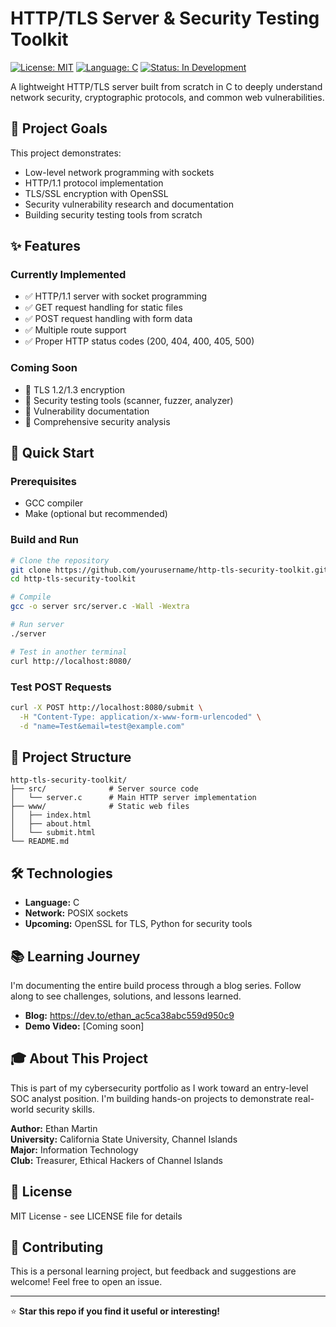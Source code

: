 # HTTP/TLS Server & Security Testing Toolkit

[![License: MIT](https://img.shields.io/badge/License-MIT-yellow.svg)](https://opensource.org/licenses/MIT)
[![Language: C](https://img.shields.io/badge/Language-C-blue.svg)](https://en.wikipedia.org/wiki/C_(programming_language))
[![Status: In Development](https://img.shields.io/badge/Status-In%20Development-orange.svg)]()

A lightweight HTTP/TLS server built from scratch in C to deeply understand network security, cryptographic protocols, and common web vulnerabilities.

## 🎯 Project Goals

This project demonstrates:
- Low-level network programming with sockets
- HTTP/1.1 protocol implementation
- TLS/SSL encryption with OpenSSL
- Security vulnerability research and documentation
- Building security testing tools from scratch

## ✨ Features

### Currently Implemented
- ✅ HTTP/1.1 server with socket programming
- ✅ GET request handling for static files
- ✅ POST request handling with form data
- ✅ Multiple route support
- ✅ Proper HTTP status codes (200, 404, 400, 405, 500)

### Coming Soon
- 🚧 TLS 1.2/1.3 encryption
- 🚧 Security testing tools (scanner, fuzzer, analyzer)
- 🚧 Vulnerability documentation
- 🚧 Comprehensive security analysis

## 🚀 Quick Start

### Prerequisites
- GCC compiler
- Make (optional but recommended)

### Build and Run

```bash
# Clone the repository
git clone https://github.com/yourusername/http-tls-security-toolkit.git
cd http-tls-security-toolkit

# Compile
gcc -o server src/server.c -Wall -Wextra

# Run server
./server

# Test in another terminal
curl http://localhost:8080/
```

### Test POST Requests

```bash
curl -X POST http://localhost:8080/submit \
  -H "Content-Type: application/x-www-form-urlencoded" \
  -d "name=Test&email=test@example.com"
```

## 📁 Project Structure

```
http-tls-security-toolkit/
├── src/              # Server source code
│   └── server.c      # Main HTTP server implementation
├── www/              # Static web files
│   ├── index.html
│   ├── about.html
│   └── submit.html
└── README.md
```

## 🛠️ Technologies

- **Language:** C
- **Network:** POSIX sockets
- **Upcoming:** OpenSSL for TLS, Python for security tools

## 📚 Learning Journey

I'm documenting the entire build process through a blog series. Follow along to see challenges, solutions, and lessons learned.

- **Blog:** https://dev.to/ethan_ac5ca38abc559d950c9
- **Demo Video:** [Coming soon]

## 🎓 About This Project

This is part of my cybersecurity portfolio as I work toward an entry-level SOC analyst position. I'm building hands-on projects to demonstrate real-world security skills.

**Author:** Ethan Martin  
**University:** California State University, Channel Islands  
**Major:** Information Technology  
**Club:** Treasurer, Ethical Hackers of Channel Islands

## 📝 License

MIT License - see LICENSE file for details

## 🤝 Contributing

This is a personal learning project, but feedback and suggestions are welcome! Feel free to open an issue.

---

⭐ **Star this repo if you find it useful or interesting!**
